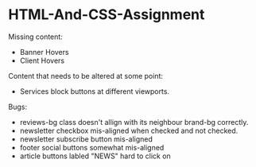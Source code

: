 # HTML-And-CSS-Assignment

Missing content:

- Banner Hovers
- Client Hovers

Content that needs to be altered at some point:

- Services block buttons at different viewports.

Bugs: 

- reviews-bg class doesn't allign with its neighbour brand-bg correctly.
- newsletter checkbox mis-aligned when checked and not checked.
- newsletter subscribe button mis-aligned
- footer social buttons somewhat mis-aligned
- article buttons labled "NEWS" hard to click on
